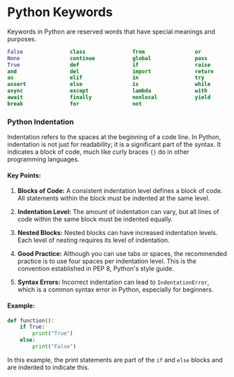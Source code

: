 # Python Keywords
Keywords in Python are reserved words that have special meanings and purposes. 
```python
False               class               from                or
None                continue            global              pass
True                def                 if                  raise
and                 del                 import              return
as                  elif                in                  try
assert              else                is                  while
async               except              lambda              with
await               finally             nonlocal            yield
break               for                 not


```

### Python Indentation

Indentation refers to the spaces at the beginning of a code line. In Python, indentation is not just for readability; it is a significant part of the syntax. It indicates a block of code, much like curly braces `{}` do in other programming languages.

#### Key Points:

1. **Blocks of Code:** A consistent indentation level defines a block of code. All statements within the block must be indented at the same level.

2. **Indentation Level:** The amount of indentation can vary, but all lines of code within the same block must be indented equally.

3. **Nested Blocks:** Nested blocks can have increased indentation levels. Each level of nesting requires its level of indentation.

4. **Good Practice:** Although you can use tabs or spaces, the recommended practice is to use four spaces per indentation level. This is the convention established in PEP 8, Python's style guide.

5. **Syntax Errors:** Incorrect indentation can lead to `IndentationError`, which is a common syntax error in Python, especially for beginners.

#### Example:

```python
def function():
    if True:
        print("True")
    else:
        print("False")
```

In this example, the print statements are part of the `if` and `else` blocks and are indented to indicate this.

